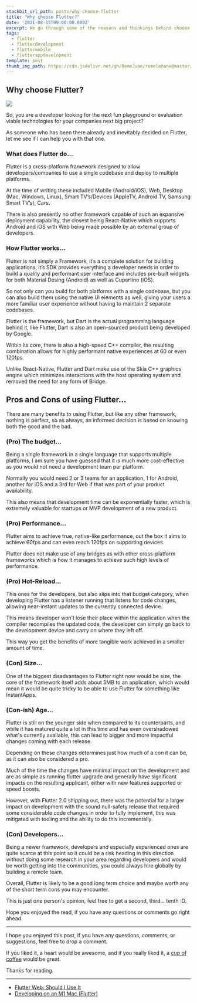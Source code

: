 ```yaml
---
stackbit_url_path: posts/why-choose-flutter
title: "Why choose Flutter?"
date: '2021-08-15T09:00:00.000Z'
excerpt: We go through some of the reasons and thinkings behind choose Flutter for your next project
tags:
  - flutter
  - flutterdevelopment
  - fluttermobile
  - flutterappdevelopment
template: post
thumb_img_path: https://cdn.jsdelivr.net/gh/RemeJuan/remelehane@master/uPic/QC3GjPR-20210703084716071-20210703084934546.jpg
---
```


## Why choose Flutter?

![](https://cdn.jsdelivr.net/gh/RemeJuan/remelehane@master/uPic/QC3GjPR-20210703084716071-20210703084934546.jpg)

So, you are a developer looking for the next fun playground or evaluation viable technologies for your companies next big project?

As someone who has been there already and inevitably decided on Flutter, let me see if I can help you with that one.

### What does Flutter do…

Flutter is a cross-platform framework designed to allow developers/companies to use a single codebase and deploy to multiple platforms.

At the time of writing these included Mobile (Android/iOS), Web, Desktop (Mac, Windows, Linux), Smart TV’s/Devices (AppleTV, Android TV, Samsung Smart TV’s), Cars.

There is also presently no other framework capable of such an expansive deployment capability, the closest being React-Native which supports Android and iOS with Web being made possible by an external group of developers.

### How Flutter works…

Flutter is not simply a Framework, it’s a complete solution for building applications, it’s SDK provides everything a developer needs in order to build a quality and performant user interface and includes pre-built widgets for both Material Desing (Android) as well as Cupertino (iOS).

So not only can you build for both platforms with a single codebase, but you can also build them using the native UI elements as well, giving your users a more familiar user experience without having to maintain 2 separate codebases.

Flutter is the framework, but Dart is the actual programming language behind it, like Flutter, Dart is also an open-sourced product being developed by Google.

Within its core, there is also a high-speed C++ compiler, the resulting combination allows for highly performant native experiences at 60 or even 120fps.

Unlike React-Native, Flutter and Dart make use of the Skia C++ graphics engine which minimizes interactions with the host operating system and removed the need for any form of Bridge.

## Pros and Cons of using Flutter…

There are many benefits to using Flutter, but like any other framework, nothing is perfect, so as always, an informed decision is based on knowing both the good and the bad.

### (Pro) The budget…

Being a single framework in a single language that supports multiple platforms, I am sure you have guessed that it is much more cost-effective as you would not need a development team per platform.

Normally you would need 2 or 3 teams for an application, 1 for Android, another for iOS and a 3rd for Web if that was part of your product availability.

This also means that development time can be exponentially faster, which is extremely valuable for startups or MVP development of a new product.

### (Pro) Performance…

Flutter aims to achieve true, native-like performance, out the box it aims to achieve 60fps and can even reach 120fps on supporting devices.

Flutter does not make use of any bridges as with other cross-platform frameworks which is how it manages to achieve such high levels of performance.

### (Pro) Hot-Reload…

This ones for the developers, but also slips into that budget category, when developing Flutter has a listener running that listens for code changes, allowing near-instant updates to the currently connected device.

This means developer won’t lose their place within the application when the compiler recompiles the updated code, the developer can simply go back to the development device and carry on where they left off.

This way you get the benefits of more tangible work achieved in a smaller amount of time.

### (Con) Size…

One of the biggest disadvantages to Flutter right now would be size, the core of the framework itself adds about 5MB to an application, which would mean it would be quite tricky to be able to use Flutter for something like InstantApps.

### (Con-ish) Age…

Flutter is still on the younger side when compared to its counterparts, and while it has matured quite a lot in this time and has even overshadowed what's currently available, this can lead to bigger and more impactful changes coming with each release.

Depending on these changes determines just how much of a con it can be, as it can also be considered a pro.

Much of the time the changes have minimal impact on the development and are as simple as running flutter upgrade and generally have significant impacts on the resulting applicant, either with new features supported or speed boosts.

However, with Flutter 2.0 shipping out, there was the potential for a larger impact on development with the sound null-safety release that required some considerable code changes in order to fully implement, this was mitigated with tooling and the ability to do this incrementally.

### (Con) Developers…

Being a newer framework, developers and especially experienced ones are quite scarce at this point so it could be a risk heading in this direction without doing some research in your area regarding developers and would be worth getting into the communities, you could always hire globally by building a remote team.

Overall, Flutter is likely to be a good long term choice and maybe worth any of the short term cons you may encounter.

This is just one person's opinion, feel free to get a second, third… tenth :D.

Hope you enjoyed the read, if you have any questions or comments go right ahead.

***

I hope you enjoyed this post, if you have any questions, comments, or suggestions, feel free to drop a comment.

If you liked it, a heart would be awesome, and if you really liked it, a [cup of coffee](https://www.buymeacoffee.com/remelehane) would be great.

Thanks for reading.

___

* [Flutter Web: Should I Use It](https://blog.remelehane.dev/series/flutter-web)
* [Developing on an M1 Mac (Flutter)](https://blog.remelehane.dev/developing-on-an-m1-mac-flutter-563c8dcc28f)